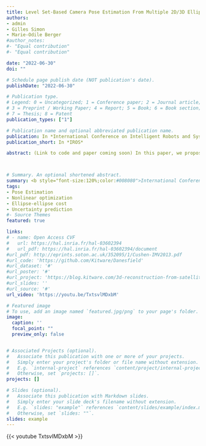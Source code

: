 ```yaml
---
title: Level Set-Based Camera Pose Estimation From Multiple 2D/3D Ellipse-Ellipsoid Correspondences
authors:
- admin
- Gilles Simon
- Marie-Odile Berger
#author_notes:
#- "Equal contribution"
#- "Equal contribution"

date: "2022-06-30"
doi: ""

# Schedule page publish date (NOT publication's date).
publishDate: "2022-06-30"

# Publication type.
# Legend: 0 = Uncategorized; 1 = Conference paper; 2 = Journal article;
# 3 = Preprint / Working Paper; 4 = Report; 5 = Book; 6 = Book section;
# 7 = Thesis; 8 = Patent
publication_types: ["1"]

# Publication name and optional abbreviated publication name.
publication: In *International Conference on Intelligent Robots and Systems (IROS 2022)*
publication_short: In *IROS*

abstract: (Link to code and paper coming soon) In this paper, we propose an object-based camera pose estimation from a single RGB image and a pre-built map of objects, represented with ellipsoidal models. We show that contrary to point correspondences, the definition of a cost function characterizing the projection of a 3D object onto a 2D object detection is not straightforward. We develop an ellipse-ellipse cost based on level sets sampling, demonstrate its nice properties for handling partially visible objects and compare its performance with other common metrics, such as Intersection-over-Union, bounding box corners or Wasserstein distance. Finally, we show that the use of a predictive uncertainty on the detected ellipses allows a fair weighting of the contribution of the correspondences which improves the computed pose.



# Summary. An optional shortened abstract.
summary: <b style="font-size:120%;color:#008080">International Conference on Intelligent Robots and Systems (IROS 2022)</b><br> Camera pose refinement from objects by minimizing an ellipse-ellipse cost. (link to code and paper coming soon)
tags:
- Pose Estimation
- Nonlinear optimization
- Ellipse-ellipse cost
- Uncertainty prediction
#- Source Themes
featured: true

links:
# - name: Open Access CVF
#   url: https://hal.inria.fr/hal-03602394
#   url_pdf: https://hal.inria.fr/hal-03602394/document
#url_pdf: http://eprints.soton.ac.uk/352095/1/Cushen-IMV2013.pdf
#url_code: 'https://github.com/Kitware/Danesfield'
#url_dataset: '#'
#url_poster: '#'
#url_project: 'https://blog.kitware.com/3d-reconstruction-from-satellite-images/'
#url_slides: ''
#url_source: '#'
url_video: 'https://youtu.be/TxtsvlMDxbM'

# Featured image
# To use, add an image named `featured.jpg/png` to your page's folder. 
image:
  caption: ''
  focal_point: ""
  preview_only: false


# Associated Projects (optional).
#   Associate this publication with one or more of your projects.
#   Simply enter your project's folder or file name without extension.
#   E.g. `internal-project` references `content/project/internal-project/index.md`.
#   Otherwise, set `projects: []`.
projects: []

# Slides (optional).
#   Associate this publication with Markdown slides.
#   Simply enter your slide deck's filename without extension.
#   E.g. `slides: "example"` references `content/slides/example/index.md`.
#   Otherwise, set `slides: ""`.
slides: example
---
```


{{< youtube TxtsvlMDxbM >}}
